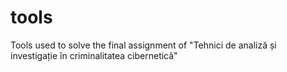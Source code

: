 # tools
Tools used to solve the final assignment of "Tehnici de analiză și investigație în criminalitatea cibernetică"
